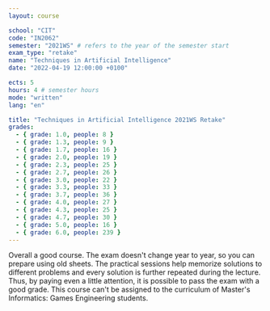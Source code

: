 ```yaml
---
layout: course

school: "CIT"
code: "IN2062"
semester: "2021WS" # refers to the year of the semester start
exam_type: "retake"
name: "Techniques in Artificial Intelligence"
date: "2022-04-19 12:00:00 +0100"

ects: 5
hours: 4 # semester hours
mode: "written"
lang: "en"

title: "Techniques in Artificial Intelligence 2021WS Retake"
grades:
  - { grade: 1.0, people: 8 }
  - { grade: 1.3, people: 9 }
  - { grade: 1.7, people: 16 }
  - { grade: 2.0, people: 19 }
  - { grade: 2.3, people: 25 }
  - { grade: 2.7, people: 26 }
  - { grade: 3.0, people: 22 }
  - { grade: 3.3, people: 33 }
  - { grade: 3.7, people: 36 }
  - { grade: 4.0, people: 27 }
  - { grade: 4.3, people: 25 }
  - { grade: 4.7, people: 30 }
  - { grade: 5.0, people: 16 }
  - { grade: 6.0, people: 239 }
---
```


Overall a good course. The exam doesn't change year to year, so you can prepare using old sheets. The practical sessions help memorize solutions to different problems and every solution is further repeated during the lecture. Thus, by paying even a little attention, it is possible to pass the exam with a good grade. This course can't be assigned to the curriculum of Master's Informatics: Games Engineering students.
